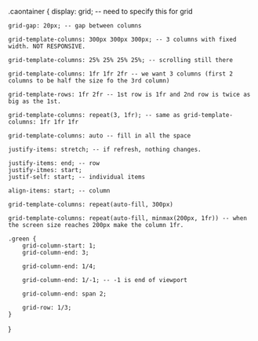.caontainer {
    display: grid; -- need to specify this for grid

    grid-gap: 20px; -- gap between columns

    grid-template-columns: 300px 300px 300px; -- 3 columns with fixed width. NOT RESPONSIVE.

    grid-template-columns: 25% 25% 25% 25%; -- scrolling still there

    grid-template-columns: 1fr 1fr 2fr -- we want 3 columns (first 2 columns to be half the size fo the 3rd column)

    grid-template-rows: 1fr 2fr -- 1st row is 1fr and 2nd row is twice as big as the 1st.

    grid-template-columns: repeat(3, 1fr); -- same as grid-template-columns: 1fr 1fr 1fr

    grid-template-columns: auto -- fill in all the space

    justify-items: stretch; -- if refresh, nothing changes.

    justify-items: end; -- row 
    justify-itmes: start;
    justif-self: start; -- individual items

    align-items: start; -- column

    grid-template-columns: repeat(auto-fill, 300px)

    grid-template-columns: repeat(auto-fill, minmax(200px, 1fr)) -- when the screen size reaches 200px make the column 1fr.
    
    .green {
        grid-column-start: 1;
        grid-column-end: 3;

        grid-column-end: 1/4;

        grid-column-end: 1/-1; -- -1 is end of viewport

        grid-column-end: span 2;

        grid-row: 1/3;
    }

}